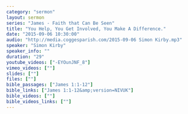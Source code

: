 ```yaml
---
category: "sermon"
layout: sermon
series: "James - Faith that Can Be Seen"
title: "You Help, You Get Involved, You Make A Difference."
date: "2015-09-06 10:30:00"
audio: "http://media.coggesparish.com/2015-09-06 Simon Kirby.mp3"
speaker: "Simon Kirby"
speaker_info: ""
duration: "29"
youtube_videos: ["-EYOunJNF_8"]
vimeo_videos: [""]
slides: [""]
files: [""]
bible_passages: ["James 1:1-12"]
bible_links: ["James 1:1-12&amp;version=NIVUK"]
bible_videos: [""]
bible_videos_links: [""]
---
```

